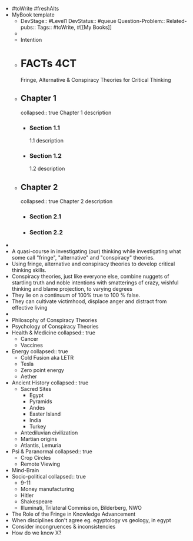 - #toWrite #freshAlts
- MyBook template
	- DevStage:: #Level1
	  DevStatus:: #queue
	  Question-Problem::
	  Related-pubs::
	  Tags:: #toWrite, #[[My Books]]
	-
	- Intention
	- # FACTs 4CT
	  Fringe, Alternative & Conspiracy Theories for Critical Thinking
	- ## Chapter 1
	  collapsed:: true
	  Chapter 1 description
		- ### Section 1.1
		  1.1 description
		- ### Section 1.2
		  1.2 description
	- ## Chapter 2
	  collapsed:: true
	  Chapter 2 description
		- ### Section 2.1
		- ### Section 2.2
-
- A quasi-course in investigating (our) thinking while investigating what some call "fringe", "alternative" and "conspiracy" theories.
- Using fringe, alternative and conspiracy theories to develop critical thinking skills.
- Conspiracy theories, just like everyone else, combine nuggets of startling truth and noble intentions with smatterings of crazy, wishful thinking and blame projection, to varying degrees
- They lie on a continuum of 100% true to 100 % false.
- They can cultivate victimhood, displace anger and distract from effective living
-
- Philosophy of Conspiracy Theories
- Psychology of Conspiracy Theories
- Health & Medicine
  collapsed:: true
	- Cancer
	- Vaccines
- Energy
  collapsed:: true
	- Cold Fusion aka LETR
	- Tesla
	- Zero point energy
	- Aether
- Ancient History
  collapsed:: true
	- Sacred Sites
		- Egypt
		- Pyramids
		- Andes
		- Easter Island
		- India
		- Turkey
	- Antediluvian civilization
	- Martian origins
	- Atlantis, Lemuria
- Psi & Paranormal
  collapsed:: true
	- Crop Circles
	- Remote Viewing
- Mind-Brain
- Socio-political
  collapsed:: true
	- 9-11
	- Money manufacturing
	- Hitler
	- Shakespeare
	- Illuminati, Trilateral Commission, Bilderberg, NWO
- The Role of the Fringe in Knowledge Advancement
- When disciplines don't agree eg. egyptology vs geology, in egypt
- Consider incongruences & inconsistencies
- How do we know X?